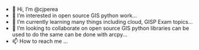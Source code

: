 - 👋 Hi, I’m @cjperea
- 👀 I’m interested in open source GIS python work...
- 🌱 I’m currently learning many things including cloud, GISP Exam topics...
- 💞️ I’m looking to collaborate on open source GIS python libraries can be used to do the same can be done with arcpy...
- 📫 How to reach me ...

<!---
cjperea/cjperea is a ✨ special ✨ repository because its `README.md` (this file) appears on your GitHub profile.
You can click the Preview link to take a look at your changes.
--->
